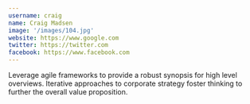 ```yaml
---
username: craig
name: Craig Madsen
image: '/images/104.jpg'
website: https://www.google.com
twitter: https://twitter.com
facebook: https://www.facebook.com
---
```

Leverage agile frameworks to provide a robust synopsis for high level overviews. Iterative approaches to corporate strategy foster thinking to further the overall value proposition.